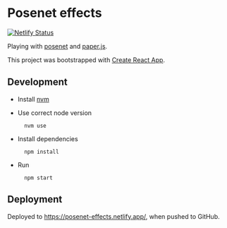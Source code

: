 # Posenet effects

[![Netlify Status](https://api.netlify.com/api/v1/badges/7fb1003a-d2f9-40e5-a485-718a4dfaf046/deploy-status)](https://app.netlify.com/sites/posenet-effects/deploys)

Playing with [posenet](https://github.com/tensorflow/tfjs-models/tree/master/posenet) and [paper.js](http://paperjs.org/).

This project was bootstrapped with [Create React App](https://github.com/facebook/create-react-app).

## Development

- Install [nvm](https://github.com/creationix/nvm)
- Use correct node version

        nvm use

- Install dependencies

        npm install

- Run

        npm start

## Deployment

Deployed to https://posenet-effects.netlify.app/, when pushed to GitHub.
